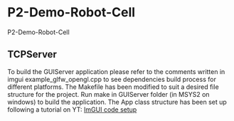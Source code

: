 # P2-Demo-Robot-Cell
P2-Demo-Robot-Cell

## TCPServer
To build the GUIServer application please refer to the comments written in imgui example_glfw_opengl.cpp to see dependencies build process for different platforms. The Makefile has been modified to suit a desired file structure for the project. Run make in GUIServer folder (in MSYS2 on windows) to build the application. The App class structure has been set up following a tutorial on YT:
[ImGUI code setup](https://www.youtube.com/watch?v=OYQp0GuoByM&t=1240s) 

